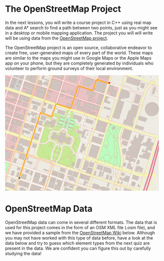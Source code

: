 # The OpenStreetMap Project

In the next lessons, you will write a course project in C++ using real map data and A* search to find a path between two points, just as you might see in a desktop or mobile mapping application. The project you will will write will be using data from the [OpenStreetMap project](https://www.openstreetmap.org/).

The OpenStreetMap project is an open source, collaborative endeavor to create free, user-generated maps of every part of the world. These maps are similar to the maps you might use in Google Maps or the Apple Maps app on your phone, but they are completely generated by individuals who volunteer to perform ground surveys of their local environment.

![Scan results](./map.png)


# OpenStreetMap Data
 
OpenStreetMap data can come in several different formats. The data that is used for this project comes in the form of an OSM XML file (.osm file), and we have provided a sample from the [OpenStreetMap Wiki](https://wiki.openstreetmap.org/wiki/Main_Page) below. Although you may not have worked with this type of data before, have a look at the data below and try to guess which element types from the next quiz are present in the data. We are confident you can figure this out by carefully studying the data!